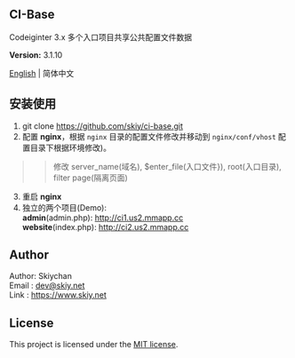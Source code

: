 CI-Base
------
Codeiginter 3.x 多个入口项目共享公共配置文件数据

**Version:** 3.1.10   

[English](./README.md) | 简体中文   

## 安装使用
1. git clone https://github.com/skiy/ci-base.git   
2. 配置 **nginx**，根据 ```nginx``` 目录的配置文件修改并移动到 ```nginx/conf/vhost``` 配置目录下根据环境修改)。
>> 修改 server_name(域名), $enter_file(入口文件}), root(入口目录), filter page(隔离页面)

3. 重启 **nginx**
4. 独立的两个项目(Demo):   
**admin**(admin.php): http://ci1.us2.mmapp.cc   
**website**(index.php): http://ci2.us2.mmapp.cc      

## Author
Author: Skiychan   
Email : dev@skiy.net   
Link  : https://www.skiy.net 

## License
This project is licensed under the [MIT license](https://github.com/totoval/totoval/blob/master/LICENSE).